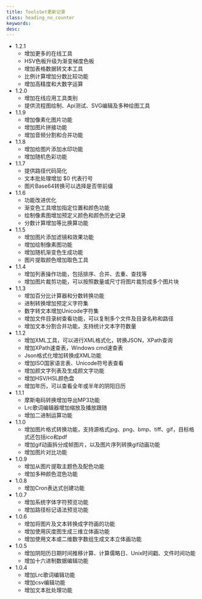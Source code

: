 ```yaml
---
title: ToolsSet更新记录
class: heading_no_counter
keywords: 
desc: 
---
```


* 1.2.1
  * 增加更多的在线工具
  * HSV色板升级为渐变梯度色板
  * 增加表格数据转文本工具
  * 比例计算增加分数比较功能
  * 增加高精度和大数字运算
* 1.2.0
  * 增加在线应用工具类别
  * 提供流程图绘制、Api测试、SVG编辑及多种绘图工具
* 1.1.9
  * 增加像素化图片功能
  * 增加图片拼接功能
  * 增加音频分割和合并功能
* 1.1.8
  * 增加给图片添加水印功能
  * 增加随机色彩功能
* 1.1.7
  * 提供路径代码简化
  * 文本批处理增加 $0 代表行号
  * 图片Base64转换可以选择是否带前缀
* 1.1.6
  * 功能改进优化
  * 渐变色工具增加指定位置和颜色功能
  * 绘制像素图增加预定义颜色和颜色历史记录
  * 分数计算增加等比换算功能
* 1.1.5
  * 增加图片添加滤镜和效果功能
  * 增加绘制像素图功能
  * 增加随机渐变色生成功能
  * 图片提取颜色增加取色工具
* 1.1.4
  * 增加列表操作功能，包括排序、合并、去重、查找等
  * 增加图片裁剪功能，可以按照数量或尺寸将图片裁剪成多个图片块
* 1.1.3
  * 增加百分比计算器和分数转换功能
  * 进制转换增加预定义字符集
  * 数字转文本增加Unicode字符集
  * 增加文件目录树查看功能，可以复制多个文件及目录名称和路径
  * 增加文本分割合并功能，支持统计文本字符数量
* 1.1.2
  * 增加XML工具，可以进行XML格式化，转换JSON，XPath查询
  * 增加XPath速查表，Windows cmd速查表
  * Json格式化增加转换成XML功能
  * 增加ISO国家语言表、Unicode符号表查看
  * 增加颜文字列表及生成颜文字功能
  * 增加HSV/HSL颜色盘
  * 增加年历，可以查看全年或半年的阴阳日历
* 1.1.1
  * 摩斯电码转换增加导出MP3功能
  * Lrc歌词编辑器增加缩放及播放跟随
  * 增加二进制运算功能
* 1.1.0
  * 增加图片格式转换功能，支持源格式jpg、png、bmp、tiff、gif，目标格式还包括ico和pdf
  * 增加gif动画拆分成帧图片，以及图片序列转换gif动画功能
  * 增加图片对比功能
* 1.0.9
  * 增加从图片提取主题色及配色功能
  * 增加多种颜色混色功能
* 1.0.8
  * 增加Cron表达式创建功能
* 1.0.7
  * 增加系统字体字符预览功能
  * 增加路径标记语法预览功能
* 1.0.6
  * 增加将图片及文本转换成字符画的功能
  * 增加使用灰度图生成三维立体画功能
  * 增加使用文本或二维数字数组生成文本立体画功能
* 1.0.5
  * 增加阴阳历日期时间推移计算、计算儒略日、Unix时间戳、文件时间功能
  * 增加十六进制数据编辑功能
* 1.0.4
  * 增加Lrc歌词编辑功能
  * 增加csv编辑功能
  * 增加文本批处理功能